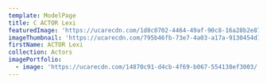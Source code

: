 ```yaml
---
template: ModelPage
title: C ACTOR Lexi
featuredImage: 'https://ucarecdn.com/1d8c0702-4464-49af-90c8-16a28b2e87d8/'
imageThumbnail: 'https://ucarecdn.com/795b46fb-73e7-4a03-a17a-9130454d1f45/'
firstName: ACTOR Lexi
collection: Actors
imagePortfolio:
  - image: 'https://ucarecdn.com/14870c91-d4cb-4f69-b067-554138ef3003/'
---
```



